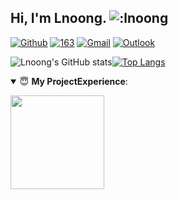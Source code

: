 ## Hi, I'm Lnoong.	![:lnoong](https://count.getloli.com/get/@:lnoong)
<!-- CONTACT -->
[![Github](https://img.shields.io/badge/-Github-000?style=flat&logo=Github&logoColor=white)](https://github.com/lnoong)
[![163](https://img.shields.io/badge/163%E9%82%AE%E7%AE%B1-red)](mailto:zlnoong@163.com)
[![Gmail](https://img.shields.io/badge/-Gmail-c14438?style=flat&logo=Gmail&logoColor=white)](mailto:zlnooong@gmail.com)
[![Outlook](https://img.shields.io/badge/-Outlook-0078D4?style=flat&logo=Microsoft-Outlook&logoColor=white)](mailto:lnoong@outlook.com)
<!-- OVERVIEW -->
![Lnoong's GitHub stats](https://github-readme-stats.vercel.app/api?username=lnoong&show_icons=true&theme=tokyonight)[![Top Langs](https://github-readme-stats.vercel.app/api/top-langs/?username=lnoong&layout=compact)](https://github.com/lnoong/github-readme-stats)

<!-- SKILL -->
<details open>
 <summary> 😇 <b>My ProjectExperience</b>: </summary>

<a align="center" href="https://github.com/lnoong/ProjectExperience" ><img height="150" src="https://github-readme-stats.vercel.app/api/pin/?username=lnoong&repo=ProjectExperience&theme=tokyonight"></a>



</details>




